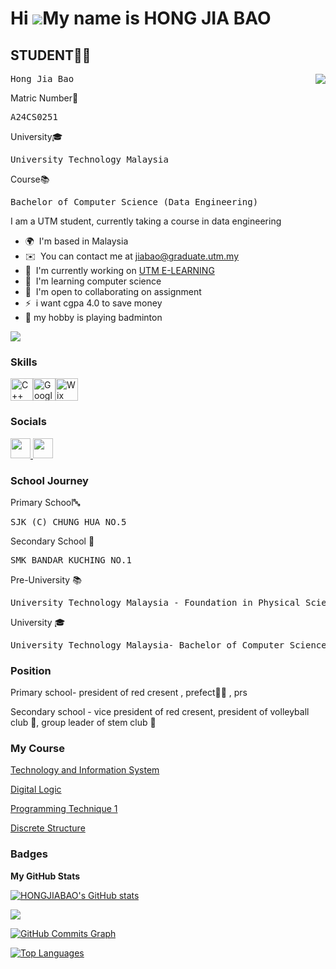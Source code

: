 Hi ![](https://user-images.githubusercontent.com/18350557/176309783-0785949b-9127-417c-8b55-ab5a4333674e.gif)My name is HONG JIA BAO
====================================================================================================================================

STUDENT🧑🏻
-------
<source type="image/webp" srcset="https://media3.giphy.com/media/v1.Y2lkPTc5MGI3NjExNWphMDk0Z2lsYmxnc3hxOW01ZWNnaGxxM3UzbTJwaXBwaXJkZjR1dCZlcD12MV9pbnRlcm5hbF9naWZfYnlfaWQmY3Q9Zw/qJzZ4APiDZQuJDY7vh/giphy.webp">
<img align="right" class="giphy-gif-img giphy-img-loaded" src="https://media3.giphy.com/media/v1.Y2lkPTc5MGI3NjExNWphMDk0Z2lsYmxnc3hxOW01ZWNnaGxxM3UzbTJwaXBwaXJkZjR1dCZlcD12MV9pbnRlcm5hbF9naWZfYnlfaWQmY3Q9Zw/qJzZ4APiDZQuJDY7vh/giphy.gif" style="max-width: 100%; display: inline-block;">

<pre>Hong Jia Bao</pre>
Matric Number🔢
<pre>A24CS0251</pre>
University🎓
<pre>University Technology Malaysia</pre>
Course📚
<pre>Bachelor of Computer Science (Data Engineering)</pre>

I am a UTM student, currently taking a course in data engineering

* 🌍  I'm based in Malaysia
* ✉️  You can contact me at [jiabao@graduate.utm.my](mailto:jiabao@graduate.utm.my)
* 🚀  I'm currently working on [UTM E-LEARNING](http://elearning.utm.my/24251/login/index.php?loginredirect=1)
* 🧠  I'm learning computer science
* 🤝  I'm open to collaborating on assignment
* ⚡  i want cgpa 4.0 to save money
* 🏸 my hobby is playing badminton

<a href="https://www.github.com/HONGJIABAO" target="_blank" rel="noreferrer"><img
src="https://img.shields.io/github/followers/HONGJIABAO?logo=github&style=for-the-badge&color=ffffff&labelColor=000000" /></a>

### Skills

<p align="left">
<a href="https://docs.microsoft.com/en-us/cpp/?view=msvc-170" target="_blank" rel="noreferrer"><img src="https://raw.githubusercontent.com/danielcranney/readme-generator/main/public/icons/skills/cplusplus-colored.svg" width="36" height="36" alt="C++" /></a><a href="https://cloud.google.com/" target="_blank" rel="noreferrer"><img src="https://raw.githubusercontent.com/danielcranney/readme-generator/main/public/icons/skills/googlecloud-colored.svg" width="36" height="36" alt="Google Cloud" /></a><a href="https://wix.com" target="_blank" rel="noreferrer"><img src="https://raw.githubusercontent.com/danielcranney/readme-generator/main/public/icons/skills/wix-colored.svg" width="36" height="36" alt="Wix" /></a>
</p>


### Socials

<p align="left"> <a href="https://www.github.com/HONGJIABAO" target="_blank" rel="noreferrer"> <picture> <source media="(prefers-color-scheme: dark)" srcset="https://raw.githubusercontent.com/danielcranney/readme-generator/main/public/icons/socials/github-dark.svg" /> <source media="(prefers-color-scheme: light)" srcset="https://raw.githubusercontent.com/danielcranney/readme-generator/main/public/icons/socials/github.svg" /> <img src="https://raw.githubusercontent.com/danielcranney/readme-generator/main/public/icons/socials/github.svg" width="32" height="32" /> </picture> </a> <a href="http://www.instagram.com/jiabao0920" target="_blank" rel="noreferrer"> <picture> <source media="(prefers-color-scheme: dark)" srcset="https://raw.githubusercontent.com/danielcranney/readme-generator/main/public/icons/socials/instagram-dark.svg" /> <source media="(prefers-color-scheme: light)" srcset="https://raw.githubusercontent.com/danielcranney/readme-generator/main/public/icons/socials/instagram.svg" /> <img src="https://raw.githubusercontent.com/danielcranney/readme-generator/main/public/icons/socials/instagram.svg" width="32" height="32" /> </picture> </a></p>

### School Journey
Primary School🔤
<pre>SJK (C) CHUNG HUA NO.5</pre>
Secondary School 🏫
<pre>SMK BANDAR KUCHING NO.1 </pre>
Pre-University 📚
<pre>University Technology Malaysia - Foundation in Physical Science</pre>
University 🎓
<pre>University Technology Malaysia- Bachelor of Computer Science (Data Engineering) </pre>

### Position
Primary school- president of red cresent , prefect🧍🏻 , prs

Secondary school - vice president of red cresent, president of volleyball club 🏐, group leader of stem club 🥼


### My Course
[Technology and Information System](https://github.com/HONGJIABAO/Technology-and-Information-System)

[Digital Logic](https://github.com/HONGJIABAO/digital-logic)

[Programming Technique 1](https://github.com/HONGJIABAO/programming-technique-1)

[Discrete Structure](https://github.com/HONGJIABAO/Discrete-Structure)

### Badges

<b>My GitHub Stats</b>

<a href="http://www.github.com/HONGJIABAO"><img src="https://github-readme-stats.vercel.app/api?username=HONGJIABAO&show_icons=true&hide=&count_private=true&title_color=ffffff&text_color=facc15&icon_color=ffffff&bg_color=000000&hide_border=true&show_icons=true" alt="HONGJIABAO's GitHub stats" /></a>

<a href="http://www.github.com/HONGJIABAO"><img src="https://github-readme-streak-stats.herokuapp.com/?user=HONGJIABAO&stroke=facc15&background=000000&ring=ffffff&fire=ffffff&currStreakNum=facc15&currStreakLabel=ffffff&sideNums=facc15&sideLabels=facc15&dates=facc15&hide_border=true" /></a>

<a href="http://www.github.com/HONGJIABAO"><img src="https://github-readme-activity-graph.cyclic.app/graph?username=HONGJIABAO&bg_color=000000&color=facc15&line=ffffff&point=facc15&area_color=000000&area=true&hide_border=true&custom_title=GitHub%20Commits%20Graph" alt="GitHub Commits Graph" /></a>

<a href="https://github.com/HONGJIABAO" align="left"><img src="https://github-readme-stats.vercel.app/api/top-langs/?username=HONGJIABAO&langs_count=10&title_color=ffffff&text_color=facc15&icon_color=ffffff&bg_color=000000&hide_border=true&locale=en&custom_title=Top%20%Languages" alt="Top Languages" /></a>
